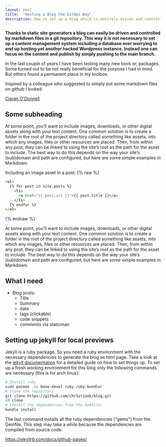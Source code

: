 ```yaml
---
layout: post
title:  "Hosting a Blog the GitOps Way"
description: How to set up a blog which is entirely driven and controlled by git. No database, no manual deployments, no manual updates.
---
```

**Thanks to static site generators a blog can easily be driven and controlled by markdown files in a git repository. This way it is not necessary to set up a content management system including a database ever worrying to end up hosting yet another hacked Wordpress instance. Instead one can focus on the content and publish by simply pushing to the main branch.**

In the last couple of years I have been testing many new tools or, packages. Some turned out to be not really beneficial for the purpose I had in mind. But others found a permanent place in my toolbox.

Inspired by a colleague who suggested to simply put some markdown files on github I looked

[Ciaran O'Donnell](https://ciaranodonnell.dev/)

## Some subheading

At some point, you’ll want to include images, downloads, or other digital assets along with your text content. One common solution is to create a folder in the root of the project directory called something like assets, into which any images, files or other resources are placed. Then, from within any post, they can be linked to using the site’s root as the path for the asset to include. The best way to do this depends on the way your site’s (sub)domain and path are configured, but here are some simple examples in Markdown:

Including an image asset in a post:
{% raw %}
```html
<ul>
  {% for post in site.posts %}
    <li>
      <a href="{{ post.url }}">{{ post.title }}</a>
    </li>
  {% endfor %}
</ul>
```
{% endraw %}

At some point, you’ll want to include images, downloads, or other digital assets along with your text content. One common solution is to create a folder in the root of the project directory called something like assets, into which any images, files or other resources are placed. Then, from within any post, they can be linked to using the site’s root as the path for the asset to include. The best way to do this depends on the way your site’s (sub)domain and path are configured, but here are some simple examples in Markdown.


## What I need

 - Blog posts:
    - Title
    - Summary
    - date
    - tags (clickable)
    - code snippets
    - comments via staticman


## Setting up jekyll for local previews

Jekyll is a ruby package. So you need a ruby environment with the necessary dependencies to generate the blog as html page. Take a look at the [jekyll documentation](https://jekyllrb.com/docs/step-by-step/) for a detailed guide on how to set things up. To set up a fresh working environment for this blog only the following commands are necessary (this is for arch linux):

```bash
# Install ruby
sudo pacman -Sy base-devel ruby ruby-bundler
# Clone the repository
git clone https://github.com/chr1st1ank/blog.git
cd clone
# Install the dependencies from the Gemfile:
bundle install
```

The last command installs all the ruby dependencies ("gems") from the Gemfile. This step may take a while because the dependencies are compiled from source code.

https://jekyllrb.com/docs/github-pages/
